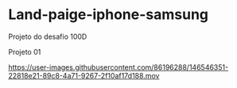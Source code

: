 # Land-paige-iphone-samsung

Projeto do desafio 100D

Projeto 01

https://user-images.githubusercontent.com/86196288/146546351-22818e21-89c8-4a71-9267-2f10af17d188.mov

